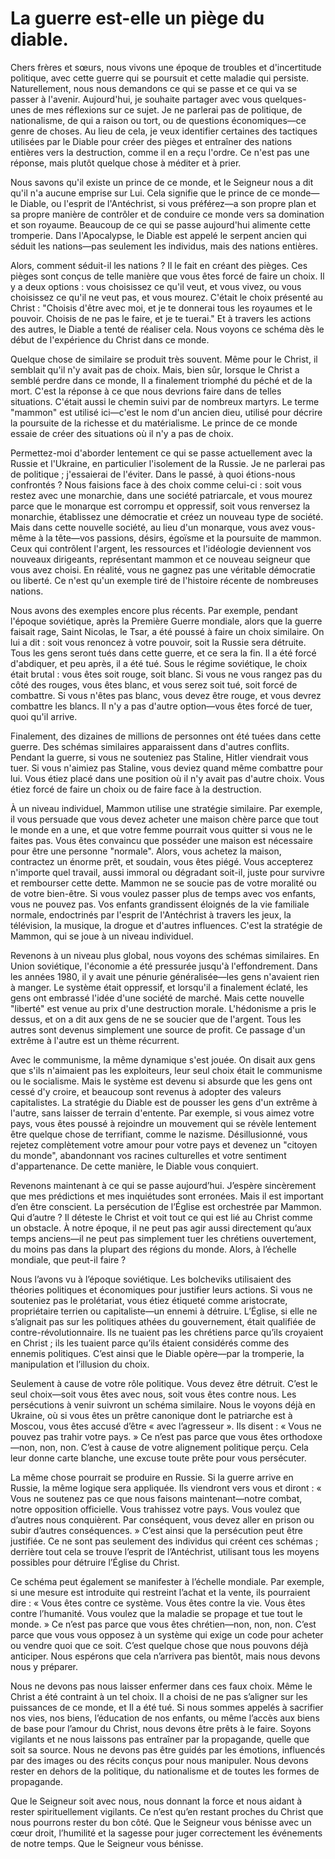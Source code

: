 # La guerre est-elle un piège du diable.

Chers frères et sœurs, nous vivons une époque de troubles et d'incertitude politique, avec cette guerre qui se poursuit et cette maladie qui persiste. Naturellement, nous nous demandons ce qui se passe et ce qui va se passer à l'avenir. Aujourd'hui, je souhaite partager avec vous quelques-unes de mes réflexions sur ce sujet. Je ne parlerai pas de politique, de nationalisme, de qui a raison ou tort, ou de questions économiques—ce genre de choses. Au lieu de cela, je veux identifier certaines des tactiques utilisées par le Diable pour créer des pièges et entraîner des nations entières vers la destruction, comme il en a reçu l'ordre. Ce n'est pas une réponse, mais plutôt quelque chose à méditer et à prier.

Nous savons qu'il existe un prince de ce monde, et le Seigneur nous a dit qu'il n'a aucune emprise sur Lui. Cela signifie que le prince de ce monde—le Diable, ou l'esprit de l'Antéchrist, si vous préférez—a son propre plan et sa propre manière de contrôler et de conduire ce monde vers sa domination et son royaume. Beaucoup de ce qui se passe aujourd'hui alimente cette tromperie. Dans l'Apocalypse, le Diable est appelé le serpent ancien qui séduit les nations—pas seulement les individus, mais des nations entières.

Alors, comment séduit-il les nations ? Il le fait en créant des pièges. Ces pièges sont conçus de telle manière que vous êtes forcé de faire un choix. Il y a deux options : vous choisissez ce qu'il veut, et vous vivez, ou vous choisissez ce qu'il ne veut pas, et vous mourez. C'était le choix présenté au Christ : "Choisis d'être avec moi, et je te donnerai tous les royaumes et le pouvoir. Choisis de ne pas le faire, et je te tuerai." Et à travers les actions des autres, le Diable a tenté de réaliser cela. Nous voyons ce schéma dès le début de l'expérience du Christ dans ce monde.

Quelque chose de similaire se produit très souvent. Même pour le Christ, il semblait qu'il n'y avait pas de choix. Mais, bien sûr, lorsque le Christ a semblé perdre dans ce monde, Il a finalement triomphé du péché et de la mort. C'est la réponse à ce que nous devrions faire dans de telles situations. C'était aussi le chemin suivi par de nombreux martyrs. Le terme "mammon" est utilisé ici—c'est le nom d'un ancien dieu, utilisé pour décrire la poursuite de la richesse et du matérialisme. Le prince de ce monde essaie de créer des situations où il n'y a pas de choix.

Permettez-moi d'aborder lentement ce qui se passe actuellement avec la Russie et l'Ukraine, en particulier l'isolement de la Russie. Je ne parlerai pas de politique ; j'essaierai de l'éviter. Dans le passé, à quoi étions-nous confrontés ? Nous faisions face à des choix comme celui-ci : soit vous restez avec une monarchie, dans une société patriarcale, et vous mourez parce que le monarque est corrompu et oppressif, soit vous renversez la monarchie, établissez une démocratie et créez un nouveau type de société. Mais dans cette nouvelle société, au lieu d'un monarque, vous avez vous-même à la tête—vos passions, désirs, égoïsme et la poursuite de mammon. Ceux qui contrôlent l'argent, les ressources et l'idéologie deviennent vos nouveaux dirigeants, représentant mammon et ce nouveau seigneur que vous avez choisi. En réalité, vous ne gagnez pas une véritable démocratie ou liberté. Ce n'est qu'un exemple tiré de l'histoire récente de nombreuses nations.

Nous avons des exemples encore plus récents. Par exemple, pendant l'époque soviétique, après la Première Guerre mondiale, alors que la guerre faisait rage, Saint Nicolas, le Tsar, a été poussé à faire un choix similaire. On lui a dit : soit vous renoncez à votre pouvoir, soit la Russie sera détruite. Tous les gens seront tués dans cette guerre, et ce sera la fin. Il a été forcé d'abdiquer, et peu après, il a été tué. Sous le régime soviétique, le choix était brutal : vous êtes soit rouge, soit blanc. Si vous ne vous rangez pas du côté des rouges, vous êtes blanc, et vous serez soit tué, soit forcé de combattre. Si vous n'êtes pas blanc, vous devez être rouge, et vous devrez combattre les blancs. Il n'y a pas d'autre option—vous êtes forcé de tuer, quoi qu'il arrive.

Finalement, des dizaines de millions de personnes ont été tuées dans cette guerre. Des schémas similaires apparaissent dans d'autres conflits. Pendant la guerre, si vous ne souteniez pas Staline, Hitler viendrait vous tuer. Si vous n'aimiez pas Staline, vous deviez quand même combattre pour lui. Vous étiez placé dans une position où il n'y avait pas d'autre choix. Vous étiez forcé de faire un choix ou de faire face à la destruction.

À un niveau individuel, Mammon utilise une stratégie similaire. Par exemple, il vous persuade que vous devez acheter une maison chère parce que tout le monde en a une, et que votre femme pourrait vous quitter si vous ne le faites pas. Vous êtes convaincu que posséder une maison est nécessaire pour être une personne "normale". Alors, vous achetez la maison, contractez un énorme prêt, et soudain, vous êtes piégé. Vous accepterez n'importe quel travail, aussi immoral ou dégradant soit-il, juste pour survivre et rembourser cette dette. Mammon ne se soucie pas de votre moralité ou de votre bien-être. Si vous voulez passer plus de temps avec vos enfants, vous ne pouvez pas. Vos enfants grandissent éloignés de la vie familiale normale, endoctrinés par l'esprit de l'Antéchrist à travers les jeux, la télévision, la musique, la drogue et d'autres influences. C'est la stratégie de Mammon, qui se joue à un niveau individuel.

Revenons à un niveau plus global, nous voyons des schémas similaires. En Union soviétique, l'économie a été pressurée jusqu'à l'effondrement. Dans les années 1980, il y avait une pénurie généralisée—les gens n'avaient rien à manger. Le système était oppressif, et lorsqu'il a finalement éclaté, les gens ont embrassé l'idée d'une société de marché. Mais cette nouvelle "liberté" est venue au prix d'une destruction morale. L'hédonisme a pris le dessus, et on a dit aux gens de ne se soucier que de l'argent. Tous les autres sont devenus simplement une source de profit. Ce passage d'un extrême à l'autre est un thème récurrent.

Avec le communisme, la même dynamique s'est jouée. On disait aux gens que s'ils n'aimaient pas les exploiteurs, leur seul choix était le communisme ou le socialisme. Mais le système est devenu si absurde que les gens ont cessé d'y croire, et beaucoup sont revenus à adopter des valeurs capitalistes. La stratégie du Diable est de pousser les gens d'un extrême à l'autre, sans laisser de terrain d'entente. Par exemple, si vous aimez votre pays, vous êtes poussé à rejoindre un mouvement qui se révèle lentement être quelque chose de terrifiant, comme le nazisme. Désillusionné, vous rejetez complètement votre amour pour votre pays et devenez un "citoyen du monde", abandonnant vos racines culturelles et votre sentiment d'appartenance. De cette manière, le Diable vous conquiert.

Revenons maintenant à ce qui se passe aujourd’hui. J’espère sincèrement que mes prédictions et mes inquiétudes sont erronées. Mais il est important d’en être conscient. La persécution de l’Église est orchestrée par Mammon. Qui d’autre ? Il déteste le Christ et voit tout ce qui est lié au Christ comme un obstacle. À notre époque, il ne peut pas agir aussi directement qu’aux temps anciens—il ne peut pas simplement tuer les chrétiens ouvertement, du moins pas dans la plupart des régions du monde. Alors, à l’échelle mondiale, que peut-il faire ?

Nous l’avons vu à l’époque soviétique. Les bolcheviks utilisaient des théories politiques et économiques pour justifier leurs actions. Si vous ne souteniez pas le prolétariat, vous étiez étiqueté comme aristocrate, propriétaire terrien ou capitaliste—un ennemi à détruire. L’Église, si elle ne s’alignait pas sur les politiques athées du gouvernement, était qualifiée de contre-révolutionnaire. Ils ne tuaient pas les chrétiens parce qu’ils croyaient en Christ ; ils les tuaient parce qu’ils étaient considérés comme des ennemis politiques. C’est ainsi que le Diable opère—par la tromperie, la manipulation et l’illusion du choix.

Seulement à cause de votre rôle politique. Vous devez être détruit. C’est le seul choix—soit vous êtes avec nous, soit vous êtes contre nous. Les persécutions à venir suivront un schéma similaire. Nous le voyons déjà en Ukraine, où si vous êtes un prêtre canonique dont le patriarche est à Moscou, vous êtes accusé d’être « avec l’agresseur ». Ils disent : « Vous ne pouvez pas trahir votre pays. » Ce n’est pas parce que vous êtes orthodoxe—non, non, non. C’est à cause de votre alignement politique perçu. Cela leur donne carte blanche, une excuse toute prête pour vous persécuter.

La même chose pourrait se produire en Russie. Si la guerre arrive en Russie, la même logique sera appliquée. Ils viendront vers vous et diront : « Vous ne soutenez pas ce que nous faisons maintenant—notre combat, notre opposition officielle. Vous trahissez votre pays. Vous voulez que d’autres nous conquièrent. Par conséquent, vous devez aller en prison ou subir d’autres conséquences. » C’est ainsi que la persécution peut être justifiée. Ce ne sont pas seulement des individus qui créent ces schémas ; derrière tout cela se trouve l’esprit de l’Antéchrist, utilisant tous les moyens possibles pour détruire l’Église du Christ.

Ce schéma peut également se manifester à l’échelle mondiale. Par exemple, si une mesure est introduite qui restreint l’achat et la vente, ils pourraient dire : « Vous êtes contre ce système. Vous êtes contre la vie. Vous êtes contre l’humanité. Vous voulez que la maladie se propage et tue tout le monde. » Ce n’est pas parce que vous êtes chrétien—non, non, non. C’est parce que vous vous opposez à un système qui exige un code pour acheter ou vendre quoi que ce soit. C’est quelque chose que nous pouvons déjà anticiper. Nous espérons que cela n’arrivera pas bientôt, mais nous devons nous y préparer.

Nous ne devons pas nous laisser enfermer dans ces faux choix. Même le Christ a été contraint à un tel choix. Il a choisi de ne pas s’aligner sur les puissances de ce monde, et Il a été tué. Si nous sommes appelés à sacrifier nos vies, nos biens, l’éducation de nos enfants, ou même l’accès aux biens de base pour l’amour du Christ, nous devons être prêts à le faire. Soyons vigilants et ne nous laissons pas entraîner par la propagande, quelle que soit sa source. Nous ne devons pas être guidés par les émotions, influencés par des images ou des récits conçus pour nous manipuler. Nous devons rester en dehors de la politique, du nationalisme et de toutes les formes de propagande.

Que le Seigneur soit avec nous, nous donnant la force et nous aidant à rester spirituellement vigilants. Ce n’est qu’en restant proches du Christ que nous pourrons rester du bon côté. Que le Seigneur vous bénisse avec un cœur droit, l’humilité et la sagesse pour juger correctement les événements de notre temps. Que le Seigneur vous bénisse.

